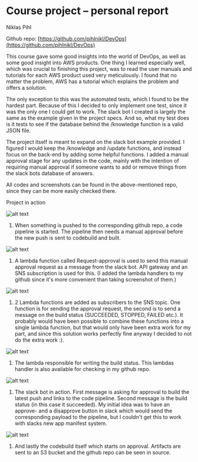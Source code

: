 # Course project – personal report

Niklas Pihl

Github repo: [https://github.com/pihlnikl/DevOps](https://github.com/pihlnikl/DevOps)

This course gave some good insights into the world of DevOps, as well as some good insight into AWS products. One thing I learned especially well, which was crucial to finishing this project, was to read the user manuals and tutorials for each AWS product used very meticulously. I found that no matter the problem, AWS has a tutorial which explains the problem and offers a solution.

The only exception to this was the automated tests, which I found to be the hardest part. Because of this I decided to only implement one test, since it was the only one I could get to work. The slack bot I created is largely the same as the example given in the project specs. And so, what my test does is it tests to see if the database behind the /knowledge function is a valid JSON file.

The project itself is meant to expand on the slack bot example provided. I figured I would keep the /knowledge and /update functions, and instead focus on the back-end by adding some helpful functions. I added a manual approval stage for any updates in the code, mainly with the intention of requiring manual approval if someone wants to add or remove things from the slack bots database of answers.

All codes and screenshots can be found in the above-mentioned repo, since they can be more easily checked there.

Project in action

![alt text](https://https://github.com/pihlnikl/DevOps/tree/main/pihlnikl-slack-bot/Screenshots/CodePipeline_screenshot.PNG?raw=true)

1. When something is pushed to the corresponding github repo, a code pipeline is started. The pipeline then needs a manual approval before the new push is sent to codebuild and built.

![alt text](https://https://github.com/pihlnikl/DevOps/tree/main/pihlnikl-slack-bot/Screenshots/request_approval_lambda.PNG?raw=true)

1. A lambda function called Request-approval is used to send this manual approval request as a message from the slack bot. API gateway and an SNS subscription is used for this. (I added the lambda handlers to my github since it&#39;s more convenient than taking screenshot of them.)

![alt text](https://https://github.com/pihlnikl/DevOps/tree/main/pihlnikl-slack-bot/Screenshots/SNS_screenshot.png?raw=true)

1. 2 Lambda functions are added as subscribers to the SNS topic. One function is for sending the approval request, the second is to send a message on the build status (SUCCEEDED, STOPPED, FAILED etc.). It probably would have been possible to combine these functions into a single lambda function, but that would only have been extra work for my part, and since this solution works perfectly fine anyway I decided to not do the extra work :).

![alt text](https://https://github.com/pihlnikl/DevOps/tree/main/pihlnikl-slack-bot/Screenshots/slackBot_lambda_screenshot.PNG?raw=true)

1. The lambda responsible for writing the build status. This lambdas handler is also available for checking in my github repo.

![alt text](https://https://github.com/pihlnikl/DevOps/tree/main/pihlnikl-slack-bot/Screenshots/slack_screenshot.PNG?raw=true)

1. The slack bot in action. First message is asking for approval to build the latest push and links to the code pipeline. Second message is the build status (in this case it succeeded). My initial idea was to have an approve- and a disapprove button in slack which would send the corresponding payload to the pipeline, but I couldn&#39;t get this to work with slacks new app manifest system.

![alt text](https://https://github.com/pihlnikl/DevOps/tree/main/pihlnikl-slack-bot/Screenshots/CodeBuild_screenshot.PNG?raw=true)

1. And lastly the codebuild itself which starts on approval. Artifacts are sent to an S3 bucket and the github repo can be seen in source.
